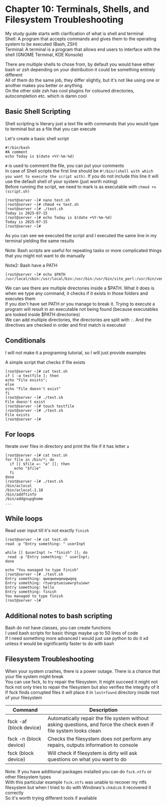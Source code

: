 # Chapter 10: Terminals, Shells, and Filesystem Troubleshooting
My study guide starts with clarification of what is shell and terminal <br>
Shell: A program that accepts commands and gives them to the operating system to be executed (Bash, ZSH) <br>
Terminal: A terminal is a program that allows end users to interface with the shell (GNOME Terminal, KDE Konsole)

There are multiple shells to chose from, by default you would have either bash or zsh depending on your distribution it could be something entirely different <br>
All of them do the same job, they differ slightly, but it's not like using one or another makes you better or anything <br>
On the other side zsh has cool plugins for coloured directories, autocompletion etc. which is damn cool <br>

## Basic Shell Scripting
Shell scripting is literary just a text file with commands that you would type to terminal but as a file that you can execute <br>

Let's create a basic shell script <br>

```
#!/bin/bash
#A comment
echo Today is $(date +%Y-%m-%d)
```

`#` is used to comment the file, you can put your comments <br>
In case of Shell scripts the first line should be ``#!/bin/(shell with which you want to execute the script with)``. If you do not include this line it will use the default shell of your system (just worth noting) <br>
Before running the script, we need to mark is as executable with ``chmod +x (script.sh)``
```
[root@server ~]# nano test.sh
[root@server ~]# chmod +x test.sh 
[root@server ~]# ./test.sh 
Today is 2025-07-15
[root@server ~]# echo Today is $(date +%Y-%m-%d)
Today is 2025-07-15
[root@server ~]# 
```
As you can see we executed the script and I executed the same line in my terminal yielding the same results <br>

Note: Bash scripts are useful for repeating tasks or more complicated things that you might not want to do manually <br>

Note2: Bash have a PATH <br>
```
[root@server ~]# echo $PATH
/usr/local/sbin:/usr/local/bin:/usr/bin:/usr/bin/site_perl:/usr/bin/vendor_perl:/usr/bin/core_perl
```
We can see there are multiple directories inside a $PATH. What it does is when we type any command, it checks if it exists in those folders and executes them <br>
If you don't have set PATH or you manage to break it. Trying to execute a program will result in an executable not being found (because executables are looked inside $PATH directories) <br>
We can add multiple directories, the directories are split with `:`. And the directives are checked in order and first match is executed <br>

## Conditionals
I will not make it a programing tutorial, so I will just provide examples <br>

A simple script that checks if file exists <br>
```
[root@server ~]# cat test.sh 
if [ -a testfile ]; then
echo "File exists";
else
echo "File doesn't exist"
fi
[root@server ~]# ./test.sh 
File doesn't exist
[root@server ~]# touch testfile
[root@server ~]# ./test.sh 
File exists
[root@server ~]# 
```

## For loops
Iterate over files in directory and print the file if it has letter ``a`` <br>
```
[root@server ~]# cat test.sh 
for file in /bin/*; do
  if [[ $file =~ "a" ]]; then
    echo "$file"
  fi
done
[root@server ~]# ./test.sh 
/bin/aclocal
/bin/aclocal-1.18
/bin/addftinfo
/bin/addgnupghome
...
```

## While loops
Read user input till it's not exactly ``finish`` <br>
```
[root@server ~]# cat test.sh 
read -p "Entry something: " userInpt

while [[ $userInpt != "finish" ]]; do
 read -p "Entry something: " userInpt;
done  

echo "You managed to type finish"
[root@server ~]# ./test.sh 
Entry something: qweqwewqewqwqeq
Entry something: rtuerptuoiuewrptuiewr
Entry something: hello
Entry something: finish
You managed to type finish
[root@server ~]# 
```

## Additional notes to bash scripting
Bash do not have classes, you can create functions <br>
I used bash scripts for basic things maybe up to 50 lines of code <br>
If I need something more advanced I would just use python to do it xd unless it would be significantly faster to do with bash

## Filesystem Troubleshooting
When your system crashes, there is a power outage. There is a chance that your file system might break <br>
You can use fsck, to try repair the filesystem. It might succeed it might not <br>
fsck not only tries to repair the filesystem but also verifies the integrity of it <br>
If fsck finds corrupted files it will place it in ``lost+found`` directory inside root of your filesystem <br>

| Command                 | Description                                                                                                        |
|-------------------------|--------------------------------------------------------------------------------------------------------------------|
| fsck -af (block device) | Automatically repair the file system without asking questions, and force the check even if file system looks clean |
| fsck -n  (block device) | Checks the filesystem does not perform any repairs, outputs information to console                                 |
| fsck (block device)     | Will check if filesystem is dirty will ask questions on what you want to do                                        |

Note: If you have additional packages installed you can do ``fsck.ntfs`` or other filesystem types <br>
With this particular example ``fsck.ntfs`` was unable to recover my ntfs filesystem but when I tried to do with Windows's ``chkdisk`` it recovered it correctly <br>
So it's worth trying different tools if available